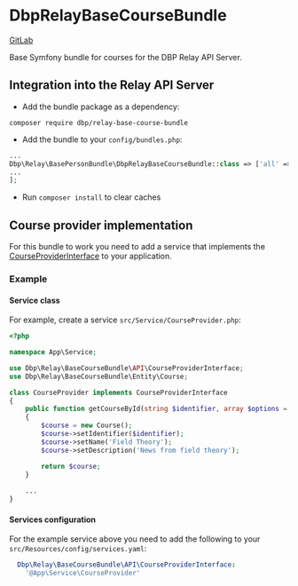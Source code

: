 # DbpRelayBaseCourseBundle
[GitLab](https://github.com/digital-blueprint/relay-base-course-bundle)

Base Symfony bundle for courses for the DBP Relay API Server.

## Integration into the Relay API Server

* Add the bundle package as a dependency:

```
composer require dbp/relay-base-course-bundle
```

* Add the bundle to your `config/bundles.php`:

```php
...
Dbp\Relay\BasePersonBundle\DbpRelayBaseCourseBundle::class => ['all' => true],
...
];
```

* Run `composer install` to clear caches

## Course provider implementation

For this bundle to work you need to add a service that implements the
[CourseProviderInterface](https://github.com/digital-blueprint/relay-base-course-bundle/-/blob/main/src/API/CourseProviderInterface.php)
to your application.

### Example

#### Service class

For example, create a service `src/Service/CourseProvider.php`:

```php
<?php

namespace App\Service;

use Dbp\Relay\BaseCourseBundle\API\CourseProviderInterface;
use Dbp\Relay\BaseCourseBundle\Entity\Course;

class CourseProvider implements CourseProviderInterface
{
    public function getCourseById(string $identifier, array $options = []): ?Course
    {
        $course = new Course();
        $course->setIdentifier($identifier);
        $course->setName('Field Theory');
        $course->setDescription('News from field theory');

        return $course;
    }
    
    ...
}
```

#### Services configuration

For the example service above you need to add the following to your `src/Resources/config/services.yaml`:

```yaml
  Dbp\Relay\BaseCourseBundle\API\CourseProviderInterface:
    '@App\Service\CourseProvider'
```
